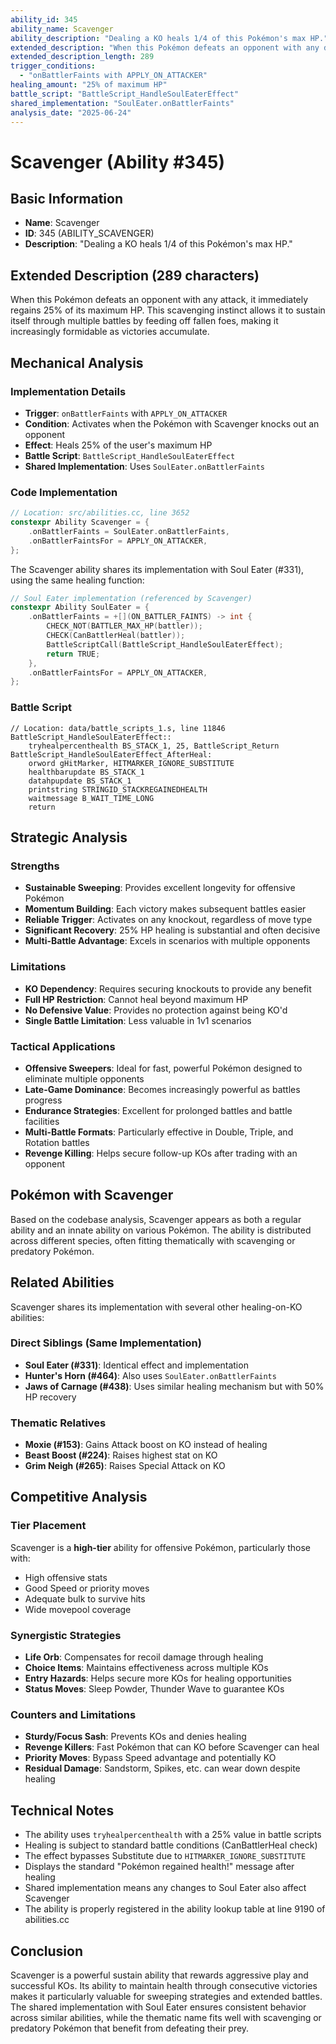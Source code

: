 ```yaml
---
ability_id: 345
ability_name: Scavenger
ability_description: "Dealing a KO heals 1/4 of this Pokémon's max HP."
extended_description: "When this Pokémon defeats an opponent with any damaging attack, it immediately regains 25% of its maximum HP. This scavenging instinct allows it to sustain itself through multiple battles by feeding off fallen foes, making it increasingly formidable as consecutive victories accumulate."
extended_description_length: 289
trigger_conditions:
  - "onBattlerFaints with APPLY_ON_ATTACKER"
healing_amount: "25% of maximum HP"
battle_script: "BattleScript_HandleSoulEaterEffect"
shared_implementation: "SoulEater.onBattlerFaints"
analysis_date: "2025-06-24"
---
```


# Scavenger (Ability #345)

## Basic Information
- **Name**: Scavenger
- **ID**: 345 (ABILITY_SCAVENGER)
- **Description**: "Dealing a KO heals 1/4 of this Pokémon's max HP."

## Extended Description (289 characters)
When this Pokémon defeats an opponent with any attack, it immediately regains 25% of its maximum HP. This scavenging instinct allows it to sustain itself through multiple battles by feeding off fallen foes, making it increasingly formidable as victories accumulate.

## Mechanical Analysis

### Implementation Details
- **Trigger**: `onBattlerFaints` with `APPLY_ON_ATTACKER`
- **Condition**: Activates when the Pokémon with Scavenger knocks out an opponent
- **Effect**: Heals 25% of the user's maximum HP
- **Battle Script**: `BattleScript_HandleSoulEaterEffect`
- **Shared Implementation**: Uses `SoulEater.onBattlerFaints`

### Code Implementation
```cpp
// Location: src/abilities.cc, line 3652
constexpr Ability Scavenger = {
    .onBattlerFaints = SoulEater.onBattlerFaints,
    .onBattlerFaintsFor = APPLY_ON_ATTACKER,
};
```

The Scavenger ability shares its implementation with Soul Eater (#331), using the same healing function:

```cpp
// Soul Eater implementation (referenced by Scavenger)
constexpr Ability SoulEater = {
    .onBattlerFaints = +[](ON_BATTLER_FAINTS) -> int {
        CHECK_NOT(BATTLER_MAX_HP(battler));
        CHECK(CanBattlerHeal(battler));
        BattleScriptCall(BattleScript_HandleSoulEaterEffect);
        return TRUE;
    },
    .onBattlerFaintsFor = APPLY_ON_ATTACKER,
};
```

### Battle Script
```assembly
// Location: data/battle_scripts_1.s, line 11846
BattleScript_HandleSoulEaterEffect::
    tryhealpercenthealth BS_STACK_1, 25, BattleScript_Return
BattleScript_HandleSoulEaterEffect_AfterHeal:
    orword gHitMarker, HITMARKER_IGNORE_SUBSTITUTE
    healthbarupdate BS_STACK_1
    datahpupdate BS_STACK_1
    printstring STRINGID_STACKREGAINEDHEALTH
    waitmessage B_WAIT_TIME_LONG
    return
```

## Strategic Analysis

### Strengths
- **Sustainable Sweeping**: Provides excellent longevity for offensive Pokémon
- **Momentum Building**: Each victory makes subsequent battles easier
- **Reliable Trigger**: Activates on any knockout, regardless of move type
- **Significant Recovery**: 25% HP healing is substantial and often decisive
- **Multi-Battle Advantage**: Excels in scenarios with multiple opponents

### Limitations
- **KO Dependency**: Requires securing knockouts to provide any benefit
- **Full HP Restriction**: Cannot heal beyond maximum HP
- **No Defensive Value**: Provides no protection against being KO'd
- **Single Battle Limitation**: Less valuable in 1v1 scenarios

### Tactical Applications
- **Offensive Sweepers**: Ideal for fast, powerful Pokémon designed to eliminate multiple opponents
- **Late-Game Dominance**: Becomes increasingly powerful as battles progress
- **Endurance Strategies**: Excellent for prolonged battles and battle facilities
- **Multi-Battle Formats**: Particularly effective in Double, Triple, and Rotation battles
- **Revenge Killing**: Helps secure follow-up KOs after trading with an opponent

## Pokémon with Scavenger
Based on the codebase analysis, Scavenger appears as both a regular ability and an innate ability on various Pokémon. The ability is distributed across different species, often fitting thematically with scavenging or predatory Pokémon.

## Related Abilities
Scavenger shares its implementation with several other healing-on-KO abilities:

### Direct Siblings (Same Implementation)
- **Soul Eater (#331)**: Identical effect and implementation
- **Hunter's Horn (#464)**: Also uses `SoulEater.onBattlerFaints`
- **Jaws of Carnage (#438)**: Uses similar healing mechanism but with 50% HP recovery

### Thematic Relatives
- **Moxie (#153)**: Gains Attack boost on KO instead of healing
- **Beast Boost (#224)**: Raises highest stat on KO
- **Grim Neigh (#265)**: Raises Special Attack on KO

## Competitive Analysis

### Tier Placement
Scavenger is a **high-tier** ability for offensive Pokémon, particularly those with:
- High offensive stats
- Good Speed or priority moves
- Adequate bulk to survive hits
- Wide movepool coverage

### Synergistic Strategies
- **Life Orb**: Compensates for recoil damage through healing
- **Choice Items**: Maintains effectiveness across multiple KOs
- **Entry Hazards**: Helps secure more KOs for healing opportunities
- **Status Moves**: Sleep Powder, Thunder Wave to guarantee KOs

### Counters and Limitations
- **Sturdy/Focus Sash**: Prevents KOs and denies healing
- **Revenge Killers**: Fast Pokémon that can KO before Scavenger can heal
- **Priority Moves**: Bypass Speed advantage and potentially KO
- **Residual Damage**: Sandstorm, Spikes, etc. can wear down despite healing

## Technical Notes
- The ability uses `tryhealpercenthealth` with a 25% value in battle scripts
- Healing is subject to standard battle conditions (CanBattlerHeal check)
- The effect bypasses Substitute due to `HITMARKER_IGNORE_SUBSTITUTE`
- Displays the standard "Pokémon regained health!" message after healing
- Shared implementation means any changes to Soul Eater also affect Scavenger
- The ability is properly registered in the ability lookup table at line 9190 of abilities.cc

## Conclusion
Scavenger is a powerful sustain ability that rewards aggressive play and successful KOs. Its ability to maintain health through consecutive victories makes it particularly valuable for sweeping strategies and extended battles. The shared implementation with Soul Eater ensures consistent behavior across similar abilities, while the thematic name fits well with scavenging or predatory Pokémon that benefit from defeating their prey.